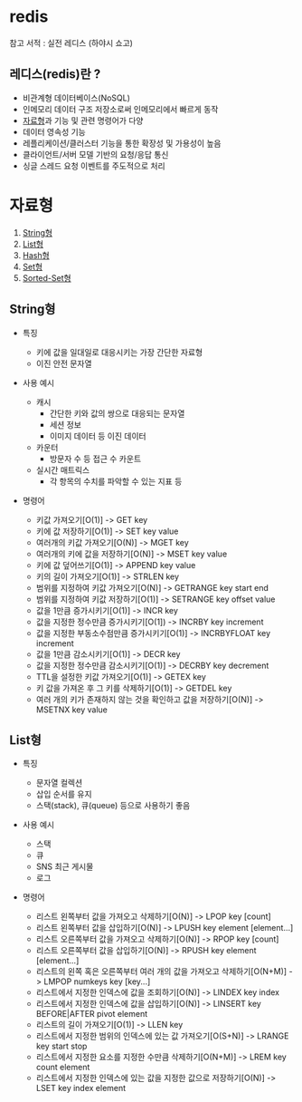 # redis
참고 서적 : 실전 레디스 (하야시 쇼고)

## 레디스(redis)란 ?
- 비관계형 데이터베이스(NoSQL)
- 인메모리 데이터 구조 저장소로써 인메모리에서 빠르게 동작
- [자료형](#자료형)과 기능 및 관련 명령어가 다양
- 데이터 영속성 기능
- 레플리케이션/클러스터 기능을 통한 확장성 및 가용성이 높음
- 클라이언트/서버 모델 기반의 요청/응답 통신
- 싱글 스레드 요청 이벤트를 주도적으로 처리


# 자료형
1. [String형](#string형)
2. [List형](#list형)
3. [Hash형](#hash형)
4. [Set형](#set형)
5. [Sorted-Set형](#sorted-set형)



## String형
- 특징
  - 키에 값을 일대일로 대응시키는 가장 간단한 자료형
  - 이진 안전 문자열

- 사용 예시
  - 캐시
    - 간단한 키와 값의 쌍으로 대응되는 문자열
    - 세션 정보
    - 이미지 데이터 등 이진 데이터
  - 카운터
    - 방문자 수 등 접근 수 카운트
  - 실시간 매트릭스
    - 각 항목의 수치를 파악할 수 있는 지표 등
   
- 명령어
  - 키값 가져오기[O(1)] -> GET key
  - 키에 값 저장하기[O(1)] -> SET key value
  - 여러개의 키값 가져오기[O(N)] -> MGET key
  - 여러개의 키에 값을 저장하기[O(N)] -> MSET key value
  - 키에 값 덮어쓰기[O(1)] -> APPEND key value
  - 키의 길이 가져오기[O(1)] -> STRLEN key
  - 범위를 지정하여 키값 가져오기[O(N)] -> GETRANGE key start end
  - 범위를 지정하여 키값 저장하기[O(1)] -> SETRANGE key offset value
  - 값을 1만큼 증가시키기[O(1)] -> INCR key
  - 값을 지정한 정수만큼 증가시키기[O(1]) -> INCRBY key increment
  - 값을 지정한 부동소수점만큼 증가시키기[O(1)] -> INCRBYFLOAT key increment
  - 값을 1만큼 감소시키기[O(1)] -> DECR key
  - 값을 지정한 정수만큼 감소시키기[O(1)] -> DECRBY key decrement
  - TTL을 설정한 키값 가져오기[O(1)] -> GETEX key
  - 키 값을 가져온 후 그 키를 삭제하기[O(1)] -> GETDEL key
  - 여러 개의 키가 존재하지 않는 것을 확인하고 값을 저장하기[O(N)] -> MSETNX key value
 

## List형
- 특징
  - 문자열 컬렉션
  - 삽입 순서를 유지
  - 스택(stack), 큐(queue) 등으로 사용하기 좋음

- 사용 예시
  - 스택
  - 큐
  - SNS 최근 게시물
  - 로그

- 명령어
  - 리스트 왼쪽부터 값을 가져오고 삭제하기[O(N)] -> LPOP key [count]
  - 리스트 왼쪽부터 값을 삽입하기[O(N)] -> LPUSH key element [element...]
  - 리스트 오른쪽부터 값을 가져오고 삭제하기[O(N)] -> RPOP key [count]
  - 리스트 오른쪽부터 값을 삽입하기[O(N)] -> RPUSH key element [element...]
  - 리스트의 왼쪽 혹은 오른쪽부터 여러 개의 값을 가져오고 삭제하기[O(N+M)] -> LMPOP numkeys key [key...]
  - 리스트에서 지정한 인덱스에 값을 조회하기[O(N)] -> LINDEX key index
  - 리스트에서 지정한 인덱스에 값을 삽입하기[O(N)] -> LINSERT key BEFORE|AFTER pivot element
  - 리스트의 길이 가져오기[O(1)] -> LLEN key
  - 리스트에서 지정한 범위의 인덱스에 있는 값 가져오기[O(S+N)] -> LRANGE key start stop
  - 리스트에서 지정한 요소를 지정한 수만큼 삭제하기[O(N+M)] -> LREM key count element
  - 리스트에서 지정한 인덱스에 있는 값을 지정한 값으로 저장하기[O(N)] -> LSET key index element













    



